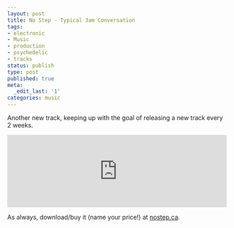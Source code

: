 ```yaml
---
layout: post
title: No Step - Typical 3am Conversation
tags:
- electronic
- Music
- production
- psychedelic
- tracks
status: publish
type: post
published: true
meta:
  _edit_last: '1'
categories: music
---
```

Another new track, keeping up with the goal of releasing a new track every 2 weeks.

<iframe width="100%" height="166" scrolling="no" frameborder="no" src="http://w.soundcloud.com/player/?url=http%3A%2F%2Fapi.soundcloud.com%2Ftracks%2F34474242&show_artwork=true"></iframe>

As always, download/buy it (name your price!) at <a href="http://nostep.ca">nostep.ca</a>.
